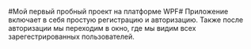 #Мой первый пробный проект на платформе WPF#
Приложение включает в себя простую регистрацию и авторизацию. Также после
авторизации мы переходим в окно, где мы видим всех зарегестрированных
пользователей.
